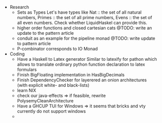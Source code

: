 - Research
	- Sets as Types
	  Let's have types like Nat :: the set of all natural numbers, Primes :: the set of all prime numbers, Evens :: the set of all even numbers.
	  Check whether LiquidHaskel can provide this.
	- higher order functions and closed cartesian cats
	  @TODO: write an update to the pattern article
	- conduit as an example for the pipeline monad 
	  @TODO: write update to pattern article
	- P-combinator corresponds to IO Monad
- Coding
	- Have a Haskell to Latex generator 
	  Similar to latexify for pathon which allows to translate ordinary python function declaration to latex formulars
	- Finish BigFloating implementation in HasBigDecimals
	- Finish DependencyChecker for layerered an onion architectures (with explicit white- and black-lists)
	- learn NIX
	- check our java-effects
	  => if feasible, rewrite PolysemyCleanArchitecture
	- Have a GHCUP TUI for Windows 
	  => it seems that bricks and vty currently do not support windows
	-
